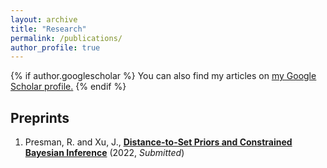 ```yaml
---
layout: archive
title: "Research"
permalink: /publications/
author_profile: true
---
```


{% if author.googlescholar %}
  You can also find my articles on <u><a href="{{author.googlescholar}}">my Google Scholar profile</a>.</u>
{% endif %}

## Preprints

1. Presman, R. and Xu, J., [**Distance-to-Set Priors and Constrained Bayesian Inference**](https://arxiv.org/abs/2210.12258) (2022, *Submitted*)
